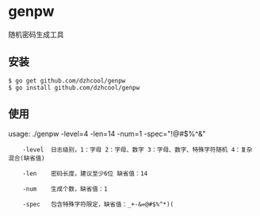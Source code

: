 # genpw
随机密码生成工具

## 安装

```console
$ go get github.com/dzhcool/genpw
$ go install github.com/dzhcool/genpw
```

## 使用
usage: ./genpw -level=4 -len=14 -num=1 -spec="!@#$%^&"

        -level 	日志级别，1：字母 2：字母、数字 3：字母、数字、特殊字符随机 4：复杂混合(缺省值)

        -len   	密码长度，建议至少6位 缺省值：14

        -num   	生成个数，缺省值：1

        -spec  	包含特殊字符限定，缺省值：_+-&=@#$%^*)(

